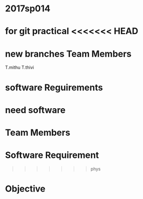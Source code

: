 # 2017sp014
for git practical
<<<<<<< HEAD
======================================
new branches
Team Members
============================
T.mithu
T.thivi

software Reguirements
=========================
need software
=======

Team Members
=============================


Software Requirement
=============================
>>>>>>> phys

Objective
===========================
